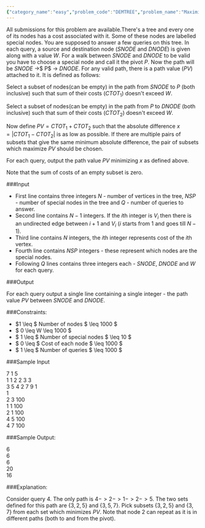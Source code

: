```yaml
---
{"category_name":"easy","problem_code":"DEMTREE","problem_name":"Maximize Walk Value","languages_supported":{"0":"C","1":"CPP14","2":"JAVA","3":"PYTH","4":"PYTH 3.6","5":"PYPY","6":"CS2","7":"PAS fpc","8":"PAS gpc","9":"RUBY","10":"PHP","11":"GO","12":"NODEJS","13":"HASK","14":"rust","15":"SCALA","16":"swift","17":"D","18":"PERL","19":"FORT","20":"WSPC","21":"ADA","22":"CAML","23":"ICK","24":"BF","25":"ASM","26":"CLPS","27":"PRLG","28":"ICON","29":"SCM qobi","30":"PIKE","31":"ST","32":"NICE","33":"LUA","34":"BASH","35":"NEM","36":"LISP sbcl","37":"LISP clisp","38":"SCM guile","39":"JS","40":"ERL","41":"TCL","42":"kotlin","43":"PERL6","44":"TEXT","45":"SCM chicken","46":"PYP3","47":"CLOJ","48":"R","49":"COB","50":"FS"},"max_timelimit":2,"source_sizelimit":50000,"problem_author":"vishal_nnd0","problem_tester":null,"date_added":"17-04-2019","tags":{"0":"vishal_nnd0"},"time":{"view_start_date":1556307900,"submit_start_date":1556307900,"visible_start_date":1556307900,"end_date":1735669800},"is_direct_submittable":false,"layout":"problem"}
---
```

<span class="solution-visible-txt">All submissions for this problem are available.</span>There's a tree and every one of its nodes has a cost associated with it. Some of these nodes are labelled special nodes. You are supposed to answer a few queries on this tree. In each query, a source and destination node ($SNODE$ and $DNODE$) is given along with a value $W$. For a walk between $SNODE$ and $DNODE$ to be valid you have to choose a special node and call it the pivot $P$. Now the path will be $SNODE$ ->$ P$ -> $DNODE$. For any valid path, there is a path value ($PV$) attached to it. It is defined as follows:

Select a subset of nodes(can be empty)  in the path from $SNODE$ to $P$ (both inclusive) such that sum of their costs ($CTOT_{1}$) doesn't exceed $W$.

Select a subset of nodes(can be empty) in the path from $P$ to $DNODE$ (both inclusive) such that sum of their costs ($CTOT_{2}$) doesn't exceed $W$.

Now define $PV = CTOT_{1} + CTOT_{2}$ such that the absolute difference  $x = |CTOT_{1} - CTOT_{2}|$ is as low as possible. If there are multiple pairs of subsets that give the same minimum absolute difference, the pair of subsets which maximize $PV$ should be chosen.

For each query, output the path value $PV$ minimizing $x$ as defined above. 

Note that the sum of costs of an empty subset is zero.

###Input 

- First line contains three integers $N$ - number of vertices in the tree, $NSP$ - number of special nodes in the tree and $Q$ - number of queries to answer.   
- Second line contains $N-1$ integers. If the $i$th integer is $V_i$ then there is an undirected edge between $i + 1$ and $V_i$ ($i$ starts from $1$ and goes till $N-1$).          
- Third line contains $N$ integers, the $i$th integer represents cost of the $i$th vertex.    
- Fourth line contains $NSP$ integers - these represent which nodes are the special nodes.    
- Following $Q$ lines contains three integers each - $SNODE$, $DNODE$ and $W$ for each query.

###Output

For each query output a single line containing a single integer - the path value $PV$ between $SNODE$ and $DNODE$.

###Constraints:

- $1 \leq $ Number of nodes $ \leq 1000 $     
- $ 0 \leq W \leq 1000 $     
- $ 1 \leq $ Number of special nodes $ \leq 10 $     
- $ 0 \leq $ Cost of each node $ \leq 1000 $     
- $ 1 \leq $ Number of queries $ \leq 1000 $

###Sample Input

7 1 5    
1 1 2 2 3 3      
3 5 4 2 7 9 1     
1     
2 3 100        
1 1 100      
2 1 100       
4 5 100     
4 7 100      

###Sample Output:

6    
6     
6       
20    
16       

###Explanation:

Consider query $4$. The only path is $4->2->1->2->5$. The two sets defined for this path are {${3,2,5}$} and {${3,5,7}$}. Pick subsets {${3,2,5}$} and {${3,7}$} from each set which minimizes $PV$. Note that node $2$ can repeat as it is in different paths (both to and from the pivot).
